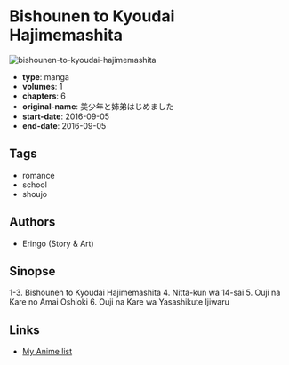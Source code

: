 # Bishounen to Kyoudai Hajimemashita

![bishounen-to-kyoudai-hajimemashita](https://cdn.myanimelist.net/images/manga/1/234508.jpg)

-   **type**: manga
-   **volumes**: 1
-   **chapters**: 6
-   **original-name**: 美少年と姉弟はじめました
-   **start-date**: 2016-09-05
-   **end-date**: 2016-09-05

## Tags

-   romance
-   school
-   shoujo

## Authors

-   Eringo (Story & Art)

## Sinopse

1-3. Bishounen to Kyoudai Hajimemashita 4. Nitta-kun wa 14-sai 5. Ouji na Kare no Amai Oshioki 6. Ouji na Kare wa Yasashikute Ijiwaru

## Links

-   [My Anime list](https://myanimelist.net/manga/117176/Bishounen_to_Kyoudai_Hajimemashita)
